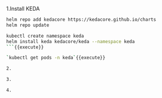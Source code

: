 1.Install KEDA  

```bash
helm repo add kedacore https://kedacore.github.io/charts
helm repo update

kubectl create namespace keda
helm install keda kedacore/keda --namespace keda
```{{execute}}

`kubectl get pods -n keda`{{execute}}

2.

3.

4.
